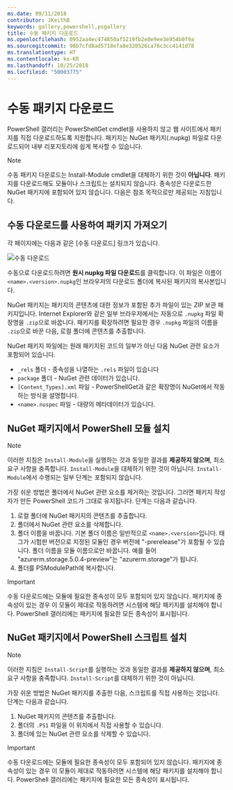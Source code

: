 ```yaml
---
ms.date: 09/11/2018
contributor: JKeithB
keywords: gallery,powershell,psgallery
title: 수동 패키지 다운로드
ms.openlocfilehash: 0952aa4ec474850af5219fb2e0e9ee3e954b0f9a
ms.sourcegitcommit: 98b7cfd8ad5718efa8e320526ca76c3cc4141d78
ms.translationtype: HT
ms.contentlocale: ko-KR
ms.lasthandoff: 10/25/2018
ms.locfileid: "50003775"
---
```

# <a name="manual-package-download"></a>수동 패키지 다운로드

PowerShell 갤러리는 PowerShellGet cmdlet을 사용하지 않고 웹 사이트에서 패키지를 직접 다운로드하도록 지원합니다. 패키지는 NuGet 패키지(.nupkg) 파일로 다운로드되어 내부 리포지토리에 쉽게 복사할 수 있습니다.

> [!NOTE]
> 수동 패키지 다운로드는 Install-Module cmdlet을 대체하기 위한 것이 **아닙니다**.
> 패키지를 다운로드해도 모듈이나 스크립트는 설치되지 않습니다. 종속성은 다운로드한 NuGet 패키지에 포함되어 있지 않습니다. 다음은 참조 목적으로만 제공되는 지침입니다.

## <a name="using-manual-download-to-acquire-a-package"></a>수동 다운로드를 사용하여 패키지 가져오기

각 페이지에는 다음과 같은 [수동 다운로드] 링크가 있습니다.

![수동 다운로드](../../Images/packagedisplaypagewithpseditions.png)

수동으로 다운로드하려면 **원시 nupkg 파일 다운로드**를 클릭합니다. 이 파일은 이름이 `<name>.<version>.nupkg`인 브라우저의 다운로드 폴더에 복사된 패키지의 복사본입니다.

NuGet 패키지는 패키지의 콘텐츠에 대한 정보가 포함된 추가 파일이 있는 ZIP 보관 패키지입니다. Internet Explorer와 같은 일부 브라우저에서는 자동으로 `.nupkg` 파일 확장명을 `.zip`으로 바꿉니다. 패키지를 확장하려면 필요한 경우 `.nupkg` 파일의 이름을 `.zip`으로 바꾼 다음, 로컬 폴더에 콘텐츠를 추출합니다.

NuGet 패키지 파일에는 원래 패키지된 코드의 일부가 아닌 다음 NuGet 관련 요소가 포함되어 있습니다.

- `_rels` 폴더 - 종속성을 나열하는 `.rels` 파일이 있습니다
- `package` 폴더 - NuGet 관련 데이터가 있습니다.
- `[Content_Types].xml` 파일 - PowerShellGet과 같은 확장명이 NuGet에서 작동하는 방식을 설명합니다.
- `<name>.nuspec` 파일 - 대량의 메타데이터가 있습니다.

## <a name="installing-powershell-modules-from-a-nuget-package"></a>NuGet 패키지에서 PowerShell 모듈 설치

> [!NOTE]
> 이러한 지침은 `Install-Module`을 실행하는 것과 동일한 결과를 **제공하지 않으며**, 최소 요구 사항을 충족합니다. `Install-Module`을 대체하기 위한 것이 아닙니다. `Install-Module`에서 수행되는 일부 단계는 포함되지 않습니다.

가장 쉬운 방법은 폴더에서 NuGet 관련 요소를 제거하는 것입니다. 그러면 패키지 작성자가 만든 PowerShell 코드가 그대로 유지됩니다. 단계는 다음과 같습니다.

1. 로컬 폴더에 NuGet 패키지의 콘텐츠를 추출합니다.
2. 폴더에서 NuGet 관련 요소를 삭제합니다.
3. 폴더 이름을 바꿉니다. 기본 폴더 이름은 일반적으로 `<name>.<version>`입니다. 태그가 시험판 버전으로 지정된 모듈인 경우 버전에 "-prerelease"가 포함될 수 있습니다. 폴더 이름을 모듈 이름으로만 바꿉니다. 예를 들어 "azurerm.storage.5.0.4-preview"는 "azurerm.storage"가 됩니다.
4. 폴더를 PSModulePath에 복사합니다.

> [!IMPORTANT]
> 수동 다운로드에는 모듈에 필요한 종속성이 모두 포함되어 있지 않습니다. 패키지에 종속성이 있는 경우 이 모듈이 제대로 작동하려면 시스템에 해당 패키지를 설치해야 합니다. PowerShell 갤러리에는 패키지에 필요한 모든 종속성이 표시됩니다.

## <a name="installing-powershell-scripts-from-a-nuget-package"></a>NuGet 패키지에서 PowerShell 스크립트 설치

> [!NOTE]
> 이러한 지침은 `Install-Script`를 실행하는 것과 동일한 결과를 **제공하지 않으며**, 최소 요구 사항을 충족합니다. `Install-Script`를 대체하기 위한 것이 아닙니다.

가장 쉬운 방법은 NuGet 패키지를 추출한 다음, 스크립트를 직접 사용하는 것입니다. 단계는 다음과 같습니다.

1. NuGet 패키지의 콘텐츠를 추출합니다.
2. 폴더의 `.PS1` 파일을 이 위치에서 직접 사용할 수 있습니다.
3. 폴더에 있는 NuGet 관련 요소를 삭제할 수 있습니다.

> [!IMPORTANT]
> 수동 다운로드에는 모듈에 필요한 종속성이 모두 포함되어 있지 않습니다. 패키지에 종속성이 있는 경우 이 모듈이 제대로 작동하려면 시스템에 해당 패키지를 설치해야 합니다. PowerShell 갤러리에는 패키지에 필요한 모든 종속성이 표시됩니다.
